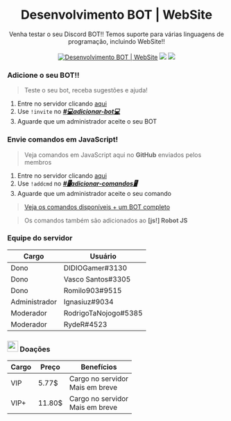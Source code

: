 <h1 align="center">Desenvolvimento BOT | WebSite</h1>
<p align="center">Venha testar o seu Discord BOT!!
Temos suporte para várias linguagens de programação, incluindo WebSite!!
<br><br>
<a href="https://discord.gg/BdSxh2N"><img src="https://discordapp.com/api/guilds/539580995838541834/embed.png" alt="Desenvolvimento BOT | WebSite" title="Desenvolvimento BOT | WebSite"></a> <a href="https://github.com/romilo903/desenvolvimentobotwebsite/stargazers"><img src="https://img.shields.io/github/stars/romilo903/desenvolvimentobotwebsite.svg?style=social&label=Stars"></a>
<a href="https://github.com/romilo903/desenvolvimentobotwebsite/watchers"><img src="https://img.shields.io/github/watchers/romilo903/desenvolvimentobotwebsite.svg?style=social&label=Watch"></a></p>

### Adicione o seu BOT!!
> Teste o seu bot, receba sugestões e ajuda!
1. Entre no servidor clicando [aqui](https://discord.gg/BdSxh2N)
2. Use `!invite` no ***[#💻adicionar-bot💻](https://discordapp.com/channels/539580995838541834/539585462885679105/ "👥ADICIONAR👥")***
3. Aguarde que um administrador aceite o seu BOT

### Envie comandos em JavaScript!
> Veja comandos em JavaScript aqui no **GitHub** enviados pelos membros
1. Entre no servidor clicando [aqui](https://discord.gg/BdSxh2N)
2. Use `!addcmd` no ***[#🖥️adicionar-comandos🖥️](https://discordapp.com/channels/539580995838541834/556055264277561364/ "👥ADICIONAR👥")***
3. Aguarde que um administrador aceite o seu comando
> [Veja os comandos disponíveis + um BOT completo](https://github.com/romilo903/desenvolvimentobotwebsite/tree/master/JavaScript)

> Os comandos também são adicionados ao **[js!] Robot JS**

### Equipe do servidor
| Cargo  | Usuário |
| ------------- | ------------- |
| Dono | DIDIOGamer#3130 |
| Dono | Vasco Santos#3305 |
| Dono | Romilo903#9515 |
| Administrador | Ignasiuz#9034 |
| Moderador | RodrigoTaNojogo#5385 |
| Moderador | RydeR#4523 |

### <img src="https://twemoji.maxcdn.com/2/72x72/1f4b8.png" height="25px"> Doações
| Cargo | Preço | Benefícios |
| ------------- | ------------- | ------------- |
| VIP | 5.77$ | Cargo no servidor<br>Mais em breve |
| VIP+ | 11.80$ | Cargo no servidor<br> Mais em breve |
